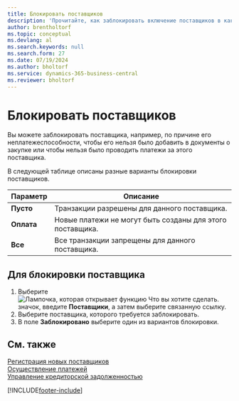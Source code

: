 ```yaml
---
title: Блокировать поставщиков
description: 'Прочитайте, как заблокировать включение поставщиков в какие-либо транзакции или как просто заблокировать новые платежи им.'
author: brentholtorf
ms.topic: conceptual
ms.devlang: al
ms.search.keywords: null
ms.search.form: 27
ms.date: 07/19/2024
ms.author: bholtorf
ms.service: dynamics-365-business-central
ms.reviewer: bholtorf
---
```


# <a name="block-vendors"></a>Блокировать поставщиков
Вы можете заблокировать поставщика, например, по причине его неплатежеспособности, чтобы его нельзя было добавить в документы о закупке или чтобы нельзя было проводить платежи за этого поставщика.

В следующей таблице описаны разные варианты блокировки поставщиков.  

|Параметр|Описание|  
|--------------------|------------|  
|**Пусто**|Транзакции разрешены для данного поставщика.|
|**Оплата**|Новые платежи не могут быть созданы для этого поставщика.|  
|**Все**|Все транзакции запрещены для данного поставщика.|  

## <a name="to-block-a-vendor"></a>Для блокировки поставщика
1. Выберите ![Лампочка, которая открывает функцию Что вы хотите сделать.](media/ui-search/search_small.png "Что вы хотите сделать") значок, введите **Поставщики**, а затем выберите связанную ссылку.
2. Выберите поставщика, которого требуется заблокировать.
3. В поле **Заблокировано** выберите один из вариантов блокировки.

## <a name="see-also"></a>См. также
[Регистрация новых поставщиков](purchasing-how-register-new-vendors.md)  
[Осуществление платежей](payables-make-payments.md)  
[Управление кредиторской задолженностью](payables-manage-payables.md)


[!INCLUDE[footer-include](includes/footer-banner.md)]
